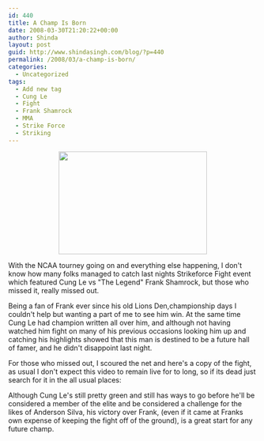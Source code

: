```yaml
---
id: 440
title: A Champ Is Born
date: 2008-03-30T21:20:22+00:00
author: Shinda
layout: post
guid: http://www.shindasingh.com/blog/?p=440
permalink: /2008/03/a-champ-is-born/
categories:
  - Uncategorized
tags:
  - Add new tag
  - Cung Le
  - Fight
  - Frank Shamrock
  - MMA
  - Strike Force
  - Striking
---
```

<p style="text-align: center;">
  <a href="http://www.shindasingh.com/blog/wp-content/uploads/2008/03/1206858117.jpg"><img class="aligncenter size-medium wp-image-441" title="Le vs Shamrock " src="http://www.shindasingh.com/blog/wp-content/uploads/2008/03/1206858117-300x208.jpg" alt="" width="300" height="208" /></a>
</p>

With the NCAA tourney going on and everything else happening, I don't know how many folks managed to catch last nights Strikeforce Fight event which featured Cung Le vs "The Legend" Frank Shamrock, but those who missed it, really missed out.

Being a fan of Frank ever since his old Lions Den,championship days I couldn't help but wanting a part of me to see him win. At the same time Cung Le had champion written all over him, and although not having watched him fight on many of his previous occasions looking him up and catching his highlights showed that this man is destined to be a future hall of famer, and he didn't disappoint last night.

For those who missed out, I scoured the net and here's a copy of the fight, as usual I don't expect this video to remain live for to long, so if its dead just search for it in the all usual places:

<p style="text-align: center;">
</p>

Although Cung Le's still pretty green and still has ways to go before he'll be considered a member of the elite and be considered a challenge for the likes of Anderson Silva, his victory over Frank, (even if it came at Franks own expense of keeping the fight off of the ground), is a great start for any future champ.